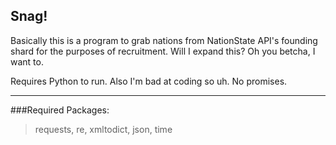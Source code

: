 ## Snag! 
Basically this is a program to grab nations from NationState API's founding shard for the purposes of recruitment. Will I expand this? Oh you betcha, I want to.

Requires Python to run. 
Also I'm bad at coding so uh. No promises.

________________________________________________________________________________________________________________________________________________________________

###Required Packages:
>requests,
>re,
>xmltodict,
>json,
>time

